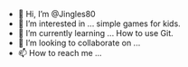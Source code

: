 - 👋 Hi, I’m @Jingles80
- 👀 I’m interested in ... simple games for kids.
- 🌱 I’m currently learning ... How to use Git. 
- 💞️ I’m looking to collaborate on ...
- 📫 How to reach me ...

<!---
Jingles80/Jingles80 is a ✨ special ✨ repository because its `README.md` (this file) appears on your GitHub profile.
You can click the Preview link to take a look at your changes.
--->
